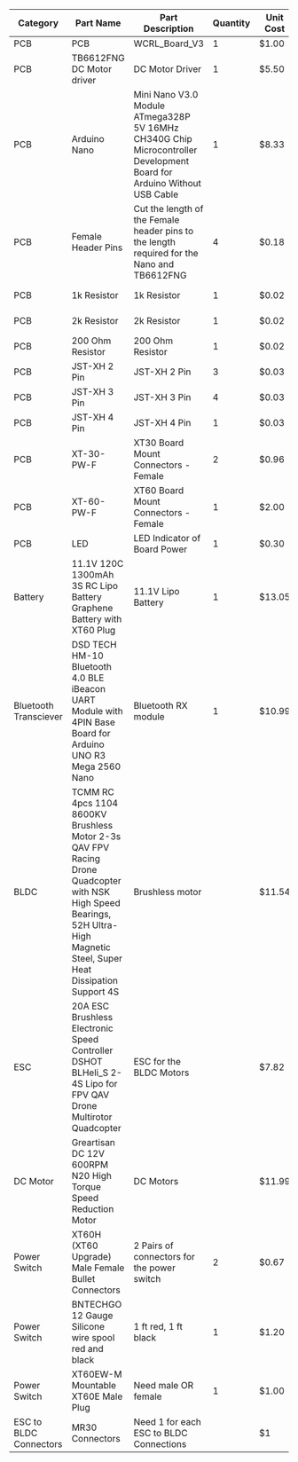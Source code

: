 | Category               | Part Name                                                                                                                                                                    | Part Description                                                                                                      | Quantity | Unit Cost | Total Cost | Primary Link                                                                                                                                                                                                                                                                                                                                                                                                               |
| ---------------------- | ---------------------------------------------------------------------------------------------------------------------------------------------------------------------------- | --------------------------------------------------------------------------------------------------------------------- | -------- | --------- | ---------- | -------------------------------------------------------------------------------------------------------------------------------------------------------------------------------------------------------------------------------------------------------------------------------------------------------------------------------------------------------------------------------------------------------------------------- |
| PCB                    | PCB                                                                                                                                                                          | WCRL\_Board\_V3                                                                                                       | 1        | $1.00     | $1.00      |                                                                                                                                                                                                                                                                                                                                                                                                                            |
| PCB                    | TB6612FNG DC Motor driver                                                                                                                                                    | DC Motor Driver                                                                                                       | 1        | $5.50     | $5.50      | [Digikey Link](https://www.digikey.com/en/products/detail/sparkfun-electronics/ROB-14451/7915577)                                                                                                                                                                                                                                                                                                                          |
| PCB                    | Arduino Nano                                                                                                                                                                 | Mini Nano V3.0 Module ATmega328P 5V 16MHz CH340G Chip Microcontroller Development Board for Arduino Without USB Cable | 1        | $8.33     | $8.33      | [Amazon Link](https://www.amazon.com/ELEGOO-Arduino-ATmega328P-Without-Compatible/dp/B0713XK923/ref=pd_lpo_3?pd_rd_i=B0713XK923&psc=1)                                                                                                                                                                                                                                                                                     |
| PCB                    | Female Header Pins                                                                                                                                                           | Cut the length of the Female header pins to the length required for the Nano and TB6612FNG                            | 4        | $0.18     | $0.72      | [Amazon Link](https://www.amazon.com/Qunqi-2-54mm-Straight-Connector-Arduino/dp/B07CGGSDWF/ref=sr_1_3?keywords=female+header+pins&qid=1663353827&s=electronics&sprefix=female+header+%2Celectronics%2C332&sr=1-3)                                                                                                                                                                                                          |
| PCB                    | 1k Resistor                                                                                                                                                                  | 1k Resistor                                                                                                           | 1        | $0.02     | $0.02      | [Amazon Link](https://www.amazon.com/Elegoo-Values-Resistor-Assortment-Compliant/dp/B072BL2VX1/ref=sr_1_4?keywords=resistors&qid=1663353982&sr=8-4)                                                                                                                                                                                                                                                                        |
| PCB                    | 2k Resistor                                                                                                                                                                  | 2k Resistor                                                                                                           | 1        | $0.02     | $0.02      | [Amazon Link](https://www.amazon.com/Elegoo-Values-Resistor-Assortment-Compliant/dp/B072BL2VX1/ref=sr_1_4?keywords=resistors&qid=1663353982&sr=8-4)                                                                                                                                                                                                                                                                        |
| PCB                    | 200 Ohm Resistor                                                                                                                                                             | 200 Ohm Resistor                                                                                                      | 1        | $0.02     | $0.02      | [Amazon Link](https://www.amazon.com/Elegoo-Values-Resistor-Assortment-Compliant/dp/B072BL2VX1/ref=sr_1_4?keywords=resistors&qid=1663353982&sr=8-4)                                                                                                                                                                                                                                                                        |
| PCB                    | JST-XH 2 Pin                                                                                                                                                                 | JST-XH 2 Pin                                                                                                          | 3        | $0.03     | $0.09      | [Amazon Link](https://www.amazon.com/gp/product/B0731NHS9R/ref=ppx_yo_dt_b_search_asin_title?ie=UTF8&psc=1)                                                                                                                                                                                                                                                                                                                |
| PCB                    | JST-XH 3 Pin                                                                                                                                                                 | JST-XH 3 Pin                                                                                                          | 4        | $0.03     | $0.12      | [Amazon Link](https://www.amazon.com/gp/product/B0731NHS9R/ref=ppx_yo_dt_b_search_asin_title?ie=UTF8&psc=1)                                                                                                                                                                                                                                                                                                                |
| PCB                    | JST-XH 4 Pin                                                                                                                                                                 | JST-XH 4 Pin                                                                                                          | 1        | $0.03     | $0.03      | [Amazon Link](https://www.amazon.com/gp/product/B0731NHS9R/ref=ppx_yo_dt_b_search_asin_title?ie=UTF8&psc=1)                                                                                                                                                                                                                                                                                                                |
| PCB                    | XT-30-PW-F                                                                                                                                                                   | XT30 Board Mount Connectors - Female                                                                                  | 2        | $0.96     | $1.92      | [Amazon Link](https://www.amazon.com/dp/B099F2PXYN?psc=1&ref=ppx_yo2ov_dt_b_product_details)                                                                                                                                                                                                                                                                                                                               |
| PCB                    | XT-60-PW-F                                                                                                                                                                   | XT60 Board Mount Connectors - Female                                                                                  | 1        | $2.00     | $2.00      | [Amazon Link](https://www.amazon.com/dp/B07VRLQ2C5?psc=1&ref=ppx_yo2ov_dt_b_product_details)                                                                                                                                                                                                                                                                                                                               |
| PCB                    | LED                                                                                                                                                                          | LED Indicator of Board Power                                                                                          | 1        | $0.30     | $0.30      | [Amazon Link](https://www.amazon.com/DiCUNO-450pcs-Colors-Emitting-Assorted/dp/B073QMYKDM/ref=sr_1_4?crid=2NUZM459BW602&keywords=LED+component&qid=1663355095&sprefix=led+component%2Caps%2C93&sr=8-4)                                                                                                                                                                                                                     |
| Battery                | 11.1V 120C 1300mAh 3S RC Lipo Battery Graphene Battery with XT60 Plug                                                                                                        | 11.1V Lipo Battery                                                                                                    | 1        | $13.05    | $13.05     | [Amazon Link](https://www.amazon.com/Zeee-Graphene-Quadcopter-Helicopter-Airplane/dp/B07Y67CHJT/ref=sr_1_17?crid=18U94VR4VHA16&keywords=3s%2Blipo%2Bbattery&qid=1580166046&sprefix=3s%2B%2Caps%2C159&sr=8-17&th=1)                                                                                                                                                                                                         |
| Bluetooth Transciever  | DSD TECH HM-10 Bluetooth 4.0 BLE iBeacon UART Module with 4PIN Base Board for Arduino UNO R3 Mega 2560 Nano                                                                  | Bluetooth RX module                                                                                                   | 1        | $10.99    | $10.99     | [Amazon Link](https://www.amazon.com/DSD-TECH-Bluetooth-iBeacon-Arduino/dp/B06WGZB2N4/ref=sr_1_5?dchild=1&keywords=hm+10&qid=1627677859&sr=8-5)                                                                                                                                                                                                                                                                            |
| BLDC                   | TCMM RC 4pcs 1104 8600KV Brushless Motor 2-3s QAV FPV Racing Drone Quadcopter with NSK High Speed Bearings, 52H Ultra-High Magnetic Steel, Super Heat Dissipation Support 4S | Brushless motor                                                                                                       |          | $11.54    | $0.00      | [Amazon Link](https://www.amazon.com/TCMMRC-Brushless-Quadcopter-Ultra-High-Dissipation/dp/B087FYD238/ref=sr_1_54_sspa?dchild=1&keywords=brushless%2Bmotor&qid=1627675912&sr=8-54-spons&spLa=ZW5jcnlwdGVkUXVhbGlmaWVyPUEyN0c3S0tPV0k0UVRNJmVuY3J5cHRlZElkPUEwMjE2NTgzMVk1MzJRUzY3QUhaNCZlbmNyeXB0ZWRBZElkPUEwMjU4OTY2MVU5UjFSWkhDSkFERiZ3aWRnZXROYW1lPXNwX2J0ZiZhY3Rpb249Y2xpY2tSZWRpcmVjdCZkb05vdExvZ0NsaWNrPXRydWU&th=1) |
| ESC                    | 20A ESC Brushless Electronic Speed Controller DSHOT BLHeli\_S 2-4S Lipo for FPV QAV Drone Multirotor Quadcopter                                                              | ESC for the BLDC Motors                                                                                               |          | $7.82     | $0.00      | [Amazon Link](https://www.amazon.com/dp/B07FVHPLCP?psc=1&ref=ppx_yo2ov_dt_b_product_details)                                                                                                                                                                                                                                                                                                                               |
| DC Motor               | Greartisan DC 12V 600RPM N20 High Torque Speed Reduction Motor                                                                                                               | DC Motors                                                                                                             |          | $11.99    | $0.00      | [Amazon Link](https://www.amazon.com/dp/B07FVHPLCP?psc=1&ref=ppx_yo2ov_dt_b_product_details)                                                                                                                                                                                                                                                                                                                               |
| Power Switch           | XT60H (XT60 Upgrade) Male Female Bullet Connectors                                                                                                                           | 2 Pairs of connectors for the power switch                                                                            | 2        | $0.67     | $1.34      | [Amazon Link](https://www.amazon.com/dp/B07VRZR5TL?psc=1&ref=ppx_yo2ov_dt_b_product_details)                                                                                                                                                                                                                                                                                                                               |
| Power Switch           | BNTECHGO 12 Gauge Silicone wire spool red and black                                                                                                                          | 1 ft red, 1 ft black                                                                                                  | 1        | $1.20     | $1.20      | [Amazon Link](https://www.amazon.com/dp/B01CJJU6NU?psc=1&ref=ppx_yo2ov_dt_b_product_details)                                                                                                                                                                                                                                                                                                                               |
| Power Switch           | XT60EW-M Mountable XT60E Male Plug                                                                                                                                           | Need male OR female                                                                                                   | 1        | $1.00     | $1.00      | [Amazon Link](https://www.amazon.com/dp/B09128LHGG?psc=1&ref=ppx_yo2ov_dt_b_product_details)                                                                                                                                                                                                                                                                                                                               |
| ESC to BLDC Connectors | MR30 Connectors                                                                                                                                                              | Need 1 for each ESC to BLDC Connections                                                                               |          | $1        | $0.00      | [Amazon Link](https://www.amazon.com/gp/product/B0747MW9RX/ref=ppx_yo_dt_b_search_asin_title?ie=UTF8&psc=1)                                                                                                                                                                                                                                                                                                                |
